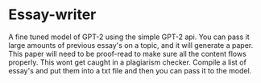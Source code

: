# Essay-writer
A fine tuned model of GPT-2 using the simple GPT-2 api. You can pass it large amounts of previous essay's on a topic, and it  will generate a paper. This paper will need to be proof-read to make sure all the content flows properly. This wont get caught in a plagiarism checker. Compile a list of essay's and put them into a txt file and then you can pass it to the model.
